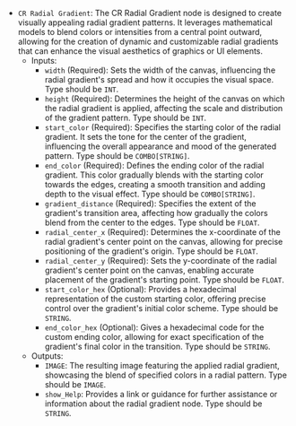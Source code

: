 - `CR Radial Gradient`: The CR Radial Gradient node is designed to create visually appealing radial gradient patterns. It leverages mathematical models to blend colors or intensities from a central point outward, allowing for the creation of dynamic and customizable radial gradients that can enhance the visual aesthetics of graphics or UI elements.
    - Inputs:
        - `width` (Required): Sets the width of the canvas, influencing the radial gradient's spread and how it occupies the visual space. Type should be `INT`.
        - `height` (Required): Determines the height of the canvas on which the radial gradient is applied, affecting the scale and distribution of the gradient pattern. Type should be `INT`.
        - `start_color` (Required): Specifies the starting color of the radial gradient. It sets the tone for the center of the gradient, influencing the overall appearance and mood of the generated pattern. Type should be `COMBO[STRING]`.
        - `end_color` (Required): Defines the ending color of the radial gradient. This color gradually blends with the starting color towards the edges, creating a smooth transition and adding depth to the visual effect. Type should be `COMBO[STRING]`.
        - `gradient_distance` (Required): Specifies the extent of the gradient's transition area, affecting how gradually the colors blend from the center to the edges. Type should be `FLOAT`.
        - `radial_center_x` (Required): Determines the x-coordinate of the radial gradient's center point on the canvas, allowing for precise positioning of the gradient's origin. Type should be `FLOAT`.
        - `radial_center_y` (Required): Sets the y-coordinate of the radial gradient's center point on the canvas, enabling accurate placement of the gradient's starting point. Type should be `FLOAT`.
        - `start_color_hex` (Optional): Provides a hexadecimal representation of the custom starting color, offering precise control over the gradient's initial color scheme. Type should be `STRING`.
        - `end_color_hex` (Optional): Gives a hexadecimal code for the custom ending color, allowing for exact specification of the gradient's final color in the transition. Type should be `STRING`.
    - Outputs:
        - `IMAGE`: The resulting image featuring the applied radial gradient, showcasing the blend of specified colors in a radial pattern. Type should be `IMAGE`.
        - `show_Help`: Provides a link or guidance for further assistance or information about the radial gradient node. Type should be `STRING`.
